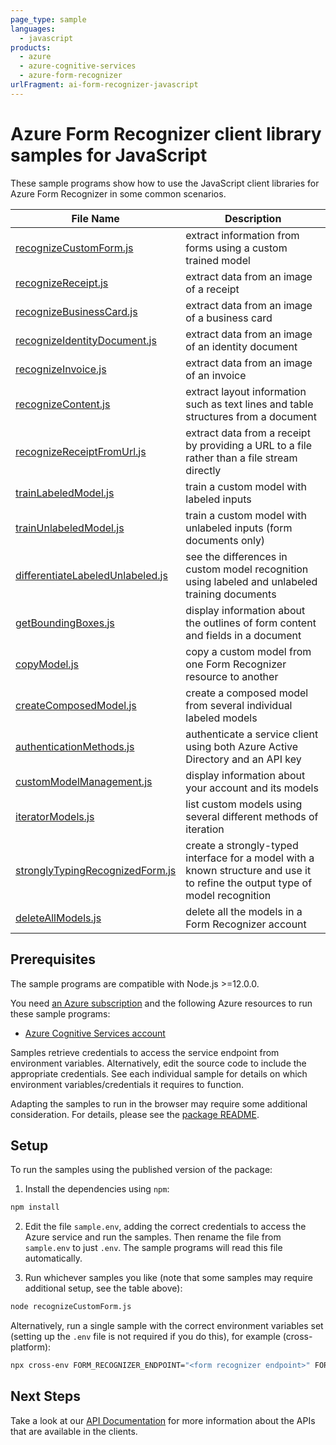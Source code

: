 ```yaml
---
page_type: sample
languages:
  - javascript
products:
  - azure
  - azure-cognitive-services
  - azure-form-recognizer
urlFragment: ai-form-recognizer-javascript
---
```


# Azure Form Recognizer client library samples for JavaScript

These sample programs show how to use the JavaScript client libraries for Azure Form Recognizer in some common scenarios.

| **File Name**                                                     | **Description**                                                                                                                |
| ----------------------------------------------------------------- | ------------------------------------------------------------------------------------------------------------------------------ |
| [recognizeCustomForm.js][recognizecustomform]                     | extract information from forms using a custom trained model                                                                    |
| [recognizeReceipt.js][recognizereceipt]                           | extract data from an image of a receipt                                                                                        |
| [recognizeBusinessCard.js][recognizebusinesscard]                 | extract data from an image of a business card                                                                                  |
| [recognizeIdentityDocument.js][recognizeidentitydocument]         | extract data from an image of an identity document                                                                             |
| [recognizeInvoice.js][recognizeinvoice]                           | extract data from an image of an invoice                                                                                       |
| [recognizeContent.js][recognizecontent]                           | extract layout information such as text lines and table structures from a document                                             |
| [recognizeReceiptFromUrl.js][recognizereceiptfromurl]             | extract data from a receipt by providing a URL to a file rather than a file stream directly                                    |
| [trainLabeledModel.js][trainlabeledmodel]                         | train a custom model with labeled inputs                                                                                       |
| [trainUnlabeledModel.js][trainunlabeledmodel]                     | train a custom model with unlabeled inputs (form documents only)                                                               |
| [differentiateLabeledUnlabeled.js][differentiatelabeledunlabeled] | see the differences in custom model recognition using labeled and unlabeled training documents                                 |
| [getBoundingBoxes.js][getboundingboxes]                           | display information about the outlines of form content and fields in a document                                                |
| [copyModel.js][copymodel]                                         | copy a custom model from one Form Recognizer resource to another                                                               |
| [createComposedModel.js][createcomposedmodel]                     | create a composed model from several individual labeled models                                                                 |
| [authenticationMethods.js][authenticationmethods]                 | authenticate a service client using both Azure Active Directory and an API key                                                 |
| [customModelManagement.js][custommodelmanagement]                 | display information about your account and its models                                                                          |
| [iteratorModels.js][iteratormodels]                               | list custom models using several different methods of iteration                                                                |
| [stronglyTypingRecognizedForm.js][stronglytypingrecognizedform]   | create a strongly-typed interface for a model with a known structure and use it to refine the output type of model recognition |
| [deleteAllModels.js][deleteallmodels]                             | delete all the models in a Form Recognizer account                                                                             |

## Prerequisites

The sample programs are compatible with Node.js >=12.0.0.

You need [an Azure subscription][freesub] and the following Azure resources to run these sample programs:

- [Azure Cognitive Services account][createinstance_azurecognitiveservicesaccount]

Samples retrieve credentials to access the service endpoint from environment variables. Alternatively, edit the source code to include the appropriate credentials. See each individual sample for details on which environment variables/credentials it requires to function.

Adapting the samples to run in the browser may require some additional consideration. For details, please see the [package README][package].

## Setup

To run the samples using the published version of the package:

1. Install the dependencies using `npm`:

```bash
npm install
```

2. Edit the file `sample.env`, adding the correct credentials to access the Azure service and run the samples. Then rename the file from `sample.env` to just `.env`. The sample programs will read this file automatically.

3. Run whichever samples you like (note that some samples may require additional setup, see the table above):

```bash
node recognizeCustomForm.js
```

Alternatively, run a single sample with the correct environment variables set (setting up the `.env` file is not required if you do this), for example (cross-platform):

```bash
npx cross-env FORM_RECOGNIZER_ENDPOINT="<form recognizer endpoint>" FORM_RECOGNIZER_API_KEY="<form recognizer api key>" CUSTOM_MODEL_ID="<custom model id>" node recognizeCustomForm.js
```

## Next Steps

Take a look at our [API Documentation][apiref] for more information about the APIs that are available in the clients.

[recognizecustomform]: https://github.com/Azure/azure-sdk-for-js/blob/main/sdk/formrecognizer/ai-form-recognizer/samples/v3/javascript/recognizeCustomForm.js
[recognizereceipt]: https://github.com/Azure/azure-sdk-for-js/blob/main/sdk/formrecognizer/ai-form-recognizer/samples/v3/javascript/recognizeReceipt.js
[recognizebusinesscard]: https://github.com/Azure/azure-sdk-for-js/blob/main/sdk/formrecognizer/ai-form-recognizer/samples/v3/javascript/recognizeBusinessCard.js
[recognizeidentitydocument]: https://github.com/Azure/azure-sdk-for-js/blob/main/sdk/formrecognizer/ai-form-recognizer/samples/v3/javascript/recognizeIdentityDocument.js
[recognizeinvoice]: https://github.com/Azure/azure-sdk-for-js/blob/main/sdk/formrecognizer/ai-form-recognizer/samples/v3/javascript/recognizeInvoice.js
[recognizecontent]: https://github.com/Azure/azure-sdk-for-js/blob/main/sdk/formrecognizer/ai-form-recognizer/samples/v3/javascript/recognizeContent.js
[recognizereceiptfromurl]: https://github.com/Azure/azure-sdk-for-js/blob/main/sdk/formrecognizer/ai-form-recognizer/samples/v3/javascript/recognizeReceiptFromUrl.js
[trainlabeledmodel]: https://github.com/Azure/azure-sdk-for-js/blob/main/sdk/formrecognizer/ai-form-recognizer/samples/v3/javascript/trainLabeledModel.js
[trainunlabeledmodel]: https://github.com/Azure/azure-sdk-for-js/blob/main/sdk/formrecognizer/ai-form-recognizer/samples/v3/javascript/trainUnlabeledModel.js
[differentiatelabeledunlabeled]: https://github.com/Azure/azure-sdk-for-js/blob/main/sdk/formrecognizer/ai-form-recognizer/samples/v3/javascript/differentiateLabeledUnlabeled.js
[getboundingboxes]: https://github.com/Azure/azure-sdk-for-js/blob/main/sdk/formrecognizer/ai-form-recognizer/samples/v3/javascript/getBoundingBoxes.js
[copymodel]: https://github.com/Azure/azure-sdk-for-js/blob/main/sdk/formrecognizer/ai-form-recognizer/samples/v3/javascript/copyModel.js
[createcomposedmodel]: https://github.com/Azure/azure-sdk-for-js/blob/main/sdk/formrecognizer/ai-form-recognizer/samples/v3/javascript/createComposedModel.js
[authenticationmethods]: https://github.com/Azure/azure-sdk-for-js/blob/main/sdk/formrecognizer/ai-form-recognizer/samples/v3/javascript/authenticationMethods.js
[custommodelmanagement]: https://github.com/Azure/azure-sdk-for-js/blob/main/sdk/formrecognizer/ai-form-recognizer/samples/v3/javascript/customModelManagement.js
[iteratormodels]: https://github.com/Azure/azure-sdk-for-js/blob/main/sdk/formrecognizer/ai-form-recognizer/samples/v3/javascript/iteratorModels.js
[stronglytypingrecognizedform]: https://github.com/Azure/azure-sdk-for-js/blob/main/sdk/formrecognizer/ai-form-recognizer/samples/v3/javascript/stronglyTypingRecognizedForm.js
[deleteallmodels]: https://github.com/Azure/azure-sdk-for-js/blob/main/sdk/formrecognizer/ai-form-recognizer/samples/v3/javascript/deleteAllModels.js
[apiref]: https://docs.microsoft.com/javascript/api/@azure/ai-form-recognizer
[freesub]: https://azure.microsoft.com/free/
[createinstance_azurecognitiveservicesaccount]: https://docs.microsoft.com/azure/cognitive-services/cognitive-services-apis-create-account
[package]: https://github.com/Azure/azure-sdk-for-js/tree/main/sdk/formrecognizer/ai-form-recognizer/README.md

